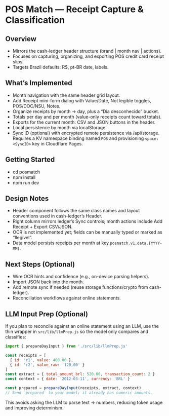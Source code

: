 POS Match — Receipt Capture & Classification
===========================================

Overview
--------
- Mirrors the cash-ledger header structure (brand | month nav | actions).
- Focuses on capturing, organizing, and exporting POS credit card receipt slips.
- Targets Brazil defaults: R$, pt-BR date, labels.

What’s Implemented
------------------
- Month navigation with the same header grid layout.
- Add Receipt mini-form dialog with Value/Date, Not legible toggles, POS/DOC/NSU, Notes.
- Organize receipts by month → day, plus a “Dia desconhecido” bucket.
- Totals per day and per month (value-only receipts count toward totals).
- Exports for the current month: CSV and JSON buttons in the header.
- Local persistence by month via localStorage.
- Sync ID (optional) with encrypted remote persistence via /api/storage. Requires a KV namespace binding named `POS` and provisioning `space:<SyncID>` key in Cloudflare Pages.

Getting Started
---------------
- cd posmatch
- npm install
- npm run dev

Design Notes
------------
- Header component follows the same class names and layout conventions used in cash-ledger’s Header.
- Right column mirrors ledger’s Sync controls; month actions include Add Receipt + Export CSV/JSON.
- OCR is not implemented yet; fields can be manually typed or marked as “Ilegível”.
- Data model persists receipts per month at key `posmatch.v1.data.{YYYY-MM}`.

Next Steps (Optional)
---------------------
- Wire OCR hints and confidence (e.g., on-device parsing helpers).
- Import JSON back into the month.
- Add remote sync if needed (reuse storage functions/crypto from cash-ledger).
- Reconciliation workflows against online statements.

LLM Input Prep (Optional)
-------------------------
If you plan to reconcile against an online statement using an LLM, use the thin wrapper in `src/lib/llmPrep.js` so the model only compares and classifies:

```js
import { prepareDayInput } from './src/lib/llmPrep.js'

const receipts = [
  { id: 'r1', value: 400.00 },
  { id: 'r2', value_raw: '120,00' }
]
const extract = { total_amount_brl: 520.00, transaction_count: 2 }
const context = { date: '2012-03-11', currency: 'BRL' }

const prepared = prepareDayInput(receipts, extract, context)
// Send `prepared` to your model; it already has numeric amounts.
```

This avoids asking the LLM to parse text → numbers, reducing token usage and improving determinism.
